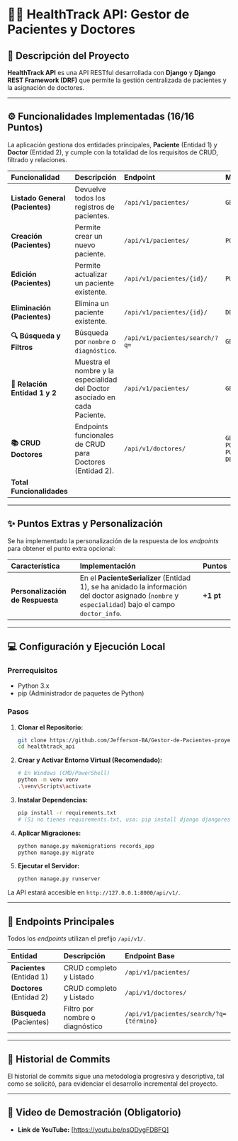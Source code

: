 # 🧑‍⚕️ HealthTrack API: Gestor de Pacientes y Doctores

## 📝 Descripción del Proyecto

**HealthTrack API** es una API RESTful desarrollada con **Django** y **Django REST Framework (DRF)** que permite la gestión centralizada de pacientes y la asignación de doctores.

---

## ⚙️ Funcionalidades Implementadas (16/16 Puntos)

La aplicación gestiona dos entidades principales, **Paciente** (Entidad 1) y **Doctor** (Entidad 2), y cumple con la totalidad de los requisitos de CRUD, filtrado y relaciones.

| Funcionalidad | Descripción | Endpoint | Método | Puntos |
| :--- | :--- | :--- | :--- | :--- |
| **Listado General (Pacientes)** | Devuelve todos los registros de pacientes. | `/api/v1/pacientes/` | `GET` | 2 pts |
| **Creación (Pacientes)** | Permite crear un nuevo paciente. | `/api/v1/pacientes/` | `POST` | 2 pts |
| **Edición (Pacientes)** | Permite actualizar un paciente existente. | `/api/v1/pacientes/{id}/` | `PUT/PATCH` | 2 pts |
| **Eliminación (Pacientes)** | Elimina un paciente existente. | `/api/v1/pacientes/{id}/` | `DELETE` | 2 pts |
| **🔍 Búsqueda y Filtros** | Búsqueda por `nombre` o `diagnóstico`. | `/api/v1/pacientes/search/?q=` | `GET` | 2 pts |
| **🔗 Relación Entidad 1 y 2** | Muestra el nombre y la especialidad del Doctor asociado en cada Paciente. | `/api/v1/pacientes/` | `GET` | 3 pts |
| **📚 CRUD Doctores** | Endpoints funcionales de CRUD para Doctores (Entidad 2). | `/api/v1/doctores/` | `GET, POST, PUT, DELETE` | 3 pts |
| **Total Funcionalidades** | | | | **16 pts** |

---

## ✨ Puntos Extras y Personalización

Se ha implementado la personalización de la respuesta de los *endpoints* para obtener el punto extra opcional:

| Característica | Implementación | Puntos |
| :--- | :--- | :--- |
| **Personalización de Respuesta** | En el **PacienteSerializer** (Entidad 1), se ha anidado la información del doctor asignado (`nombre` y `especialidad`) bajo el campo `doctor_info`. | **+1 pt** |

---

## 💻 Configuración y Ejecución Local

### Prerrequisitos

* Python 3.x
* pip (Administrador de paquetes de Python)

### Pasos

1.  **Clonar el Repositorio:**
    ```bash
    git clone https://github.com/Jefferson-BA/Gestor-de-Pacientes-proyecto-healthtrack_api-.git
    cd healthtrack_api
    ```

2.  **Crear y Activar Entorno Virtual (Recomendado):**
    ```bash
    # En Windows (CMD/PowerShell)
    python -m venv venv
    .\venv\Scripts\activate
    ```

3.  **Instalar Dependencias:**
    ```bash
    pip install -r requirements.txt 
    # (Si no tienes requirements.txt, usa: pip install django djangorestframework)
    ```

4.  **Aplicar Migraciones:**
    ```bash
    python manage.py makemigrations records_app
    python manage.py migrate
    ```

5.  **Ejecutar el Servidor:**
    ```bash
    python manage.py runserver
    ```

La API estará accesible en `http://127.0.0.1:8000/api/v1/`.

---

## 🔗 Endpoints Principales

Todos los *endpoints* utilizan el prefijo `/api/v1/`.

| Entidad | Descripción | Endpoint Base |
| :--- | :--- | :--- |
| **Pacientes** (Entidad 1) | CRUD completo y Listado | `/api/v1/pacientes/` |
| **Doctores** (Entidad 2) | CRUD completo y Listado | `/api/v1/doctores/` |
| **Búsqueda** (Pacientes) | Filtro por nombre o diagnóstico | `/api/v1/pacientes/search/?q={término}` |

---

## 🐙 Historial de Commits

El historial de commits sigue una metodología progresiva y descriptiva, tal como se solicitó, para evidenciar el desarrollo incremental del proyecto.

---

## 🎥 Video de Demostración (Obligatorio)

* **Link de YouTube:** [https://youtu.be/psODygFDBFQ]